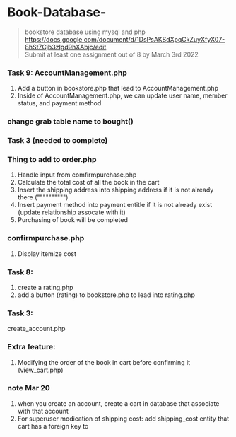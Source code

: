# Book-Database-
>bookstore database using mysql and php <br />
>https://docs.google.com/document/d/1DsPsAKSdXpqCkZuyXfyX07-8hSt7Cjb3zIgd9hXAbjc/edit <br />
>Submit at least one assignment out of 8 by March 3rd 2022
### Task 9: AccountManagement.php
  1. Add a button in bookstore.php that lead to AccountManagement.php
  2. Inside of AccountManagement.php, we can update user name,  member status, and payment method 
### change grab table name to bought()
### Task 3 (needed to complete)
### Thing to add to order.php 
  1. Handle input from comfirmpurchase.php
  2. Calculate the total cost of all the book in the cart
  3. Insert the shipping address into shipping address if it is not already there ("""""""""")
  4. Insert payment method into payment entitle if it is not already exist (update relationship assocate with it) 
  5. Purchasing of book will be completed
  
### confirmpurchase.php
  1. Display itemize cost

### Task 8: 
  1. create a rating.php
  2. add a button (rating) to bookstore.php to lead into rating.php 

### Task 3: 
  create_account.php

### Extra feature: 
 1. Modifying the order of the book in cart before confirming it (view_cart.php) 

### note Mar 20
  1. when you create an account, create a cart in database that associate with that account 
  2. For superuser modication of shipping cost: add shipping_cost entity that cart has a foreign key to 
  


 
